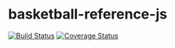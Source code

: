 # basketball-reference-js

[![Build Status](https://travis-ci.org/samucars/basketball-reference-js.svg?branch=master)](https://travis-ci.org/samucars/basketball-reference-js)
[![Coverage Status](https://coveralls.io/repos/github/samucars/basketball-reference-js/badge.svg?branch=master)](https://coveralls.io/github/samucars/basketball-reference-js?branch=master)
